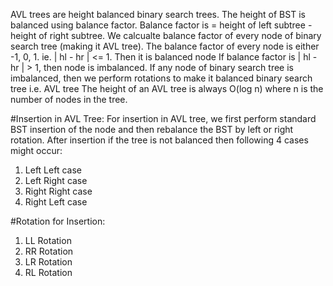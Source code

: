 AVL trees are height balanced binary search trees. The height of BST is balanced using balance factor.
Balance factor is = height of left subtree - height of right subtree.
We calcualte balance factor of every node of binary search tree (making it AVL tree).
The balance factor of every node is either -1, 0, 1. ie. | hl - hr | <= 1. Then it is balanced node
If balance factor is | hl - hr | > 1, then node is imbalanced.
If any node of binary search tree is imbalanced, then we perform rotations to make it balanced binary search tree i.e. AVL tree 
The height of an AVL tree is always O(log n) where n is the number of nodes in the tree.

#Insertion in AVL Tree:
For insertion in AVL tree, we first perform standard BST insertion of the node and then rebalance the BST by left or right rotation. After insertion if the tree is not balanced then following 4 cases might occur:
1. Left Left case
2. Left Right case
3. Right Right case
4. Right Left case

#Rotation for Insertion:
1. LL Rotation
2. RR Rotation
3. LR Rotation
4. RL Rotation


